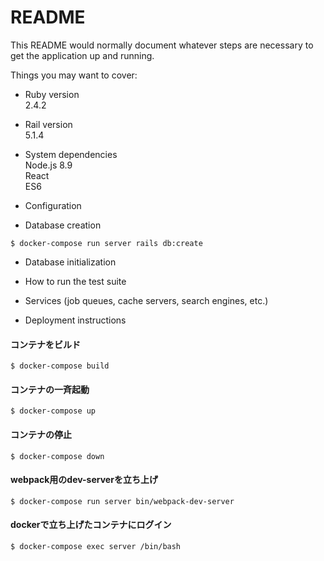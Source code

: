 # README

This README would normally document whatever steps are necessary to get the
application up and running.

Things you may want to cover:

* Ruby version  
2.4.2

* Rail version  
5.1.4

* System dependencies  
Node.js 8.9  
React  
ES6  

* Configuration

* Database creation  
```
$ docker-compose run server rails db:create
```

* Database initialization

* How to run the test suite

* Services (job queues, cache servers, search engines, etc.)

* Deployment instructions

#### コンテナをビルド  
```
$ docker-compose build
```

#### コンテナの一斉起動  
```
$ docker-compose up
```

#### コンテナの停止  
```
$ docker-compose down
```

#### webpack用のdev-serverを立ち上げ  
```
$ docker-compose run server bin/webpack-dev-server
```

#### dockerで立ち上げたコンテナにログイン  
```
$ docker-compose exec server /bin/bash
```

